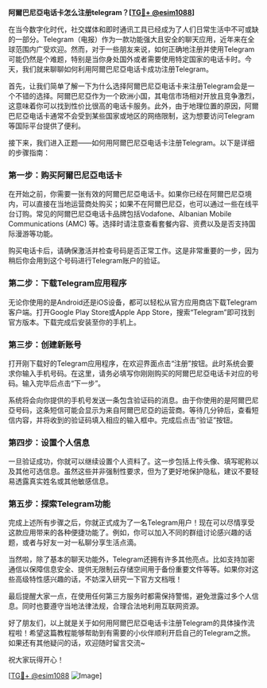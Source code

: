 **阿爾巴尼亞电话卡怎么注册telegram？[[TG💪+ @esim1088](https://t.me/s/esim1088)]**

在当今数字化时代，社交媒体和即时通讯工具已经成为了人们日常生活中不可或缺的一部分。Telegram（电报）作为一款功能强大且安全的聊天应用，近年来在全球范围内广受欢迎。然而，对于一些朋友来说，如何正确地注册并使用Telegram可能仍然是个难题，特别是当你身处国外或者需要使用特定国家的电话卡时。今天，我们就来聊聊如何利用阿爾巴尼亞电话卡成功注册Telegram。

首先，让我们简单了解一下为什么选择阿爾巴尼亞电话卡来注册Telegram会是一个不错的选择。阿爾巴尼亞作为一个欧洲小国，其电信市场相对开放且竞争激烈，这意味着你可以找到性价比很高的电话卡服务。此外，由于地理位置的原因，阿爾巴尼亞电话卡通常不会受到某些国家或地区的网络限制，这为想要访问Telegram等国际平台提供了便利。

接下来，我们进入正题——如何用阿爾巴尼亞电话卡注册Telegram。以下是详细的步骤指南：

### 第一步：购买阿爾巴尼亞电话卡

在开始之前，你需要一张有效的阿爾巴尼亞电话卡。如果你已经在阿爾巴尼亞境内，可以直接在当地运营商处购买；如果不在阿爾巴尼亞，也可以通过一些在线平台订购。常见的阿爾巴尼亞电话卡品牌包括Vodafone、Albanian Mobile Communications (AMC) 等。选择时请注意查看套餐内容、资费以及是否支持国际漫游等功能。

购买电话卡后，请确保激活并检查号码是否正常工作。这是非常重要的一步，因为稍后你会用到这个号码进行Telegram账户的验证。

### 第二步：下载Telegram应用程序

无论你使用的是Android还是iOS设备，都可以轻松从官方应用商店下载Telegram客户端。打开Google Play Store或Apple App Store，搜索“Telegram”即可找到官方版本。下载完成后安装至你的手机上。

### 第三步：创建新账号

打开刚下载好的Telegram应用程序，在欢迎界面点击“注册”按钮。此时系统会要求你输入手机号码。在这里，请务必填写你刚刚购买的阿爾巴尼亞电话卡对应的号码。输入完毕后点击“下一步”。

系统将会向你提供的手机号发送一条包含验证码的消息。由于你使用的是阿爾巴尼亞号码，这条短信可能会显示为来自阿爾巴尼亞的运营商。等待几分钟后，查看短信内容，并将收到的验证码填入相应的输入框中。完成后点击“验证”按钮。

### 第四步：设置个人信息

一旦验证成功，你就可以继续设置个人资料了。这一步包括上传头像、填写昵称以及其他可选信息。虽然这些并非强制性要求，但为了更好地保护隐私，建议不要轻易透露真实姓名或其他敏感信息。

### 第五步：探索Telegram功能

完成上述所有步骤之后，你就正式成为了一名Telegram用户！现在可以尽情享受这款应用带来的各种便捷功能了。例如，你可以加入不同的群组讨论感兴趣的话题，或者与好友一对一私聊分享生活点滴。

当然啦，除了基本的聊天功能外，Telegram还拥有许多其他亮点。比如支持加密通信以保障信息安全、提供无限制云存储空间用于备份重要文件等等。如果你对这些高级特性感兴趣的话，不妨深入研究一下官方文档哦！

最后提醒大家一点，在使用任何第三方服务时都需保持警惕，避免泄露过多个人信息。同时也要遵守当地法律法规，合理合法地利用互联网资源。

好了朋友们，以上就是关于如何用阿爾巴尼亞电话卡注册Telegram的具体操作流程啦！希望这篇教程能够帮助到有需要的小伙伴顺利开启自己的Telegram之旅。如果还有其他疑问的话，欢迎随时留言交流~ 

祝大家玩得开心！

[[TG💪+ @esim1088](https://t.me/s/esim1088) ![Image](https://i.postimg.cc/4NQfJmqS/Snipaste-2025-05-13-00-14-12.png)]